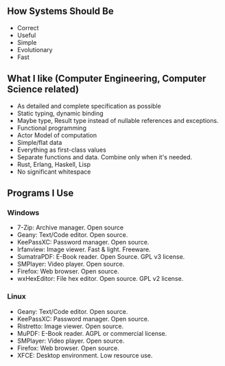 ## How Systems Should Be

* Correct
* Useful
* Simple
* Evolutionary
* Fast


## What I like (Computer Engineering, Computer Science related)

* As detailed and complete specification as possible
* Static typing, dynamic binding
* Maybe type, Result type instead of nullable references and exceptions.
* Functional programming
* Actor Model of computation
* Simple/flat data
* Everything as first-class values
* Separate functions and data. Combine only when it's needed.
* Rust, Erlang, Haskell, Lisp
* No significant whitespace


## Programs I Use

### Windows

* 7-Zip: Archive manager. Open source
* Geany: Text/Code editor. Open source.
* KeePassXC: Password manager. Open source.
* Irfanview: Image viewer. Fast & light. Freeware.
* SumatraPDF: E-Book reader. Open Source. GPL v3 license.
* SMPlayer: Video player. Open source.
* Firefox: Web browser. Open source.
* wxHexEditor: File hex editor. Open source. GPL v2 license.


### Linux

* Geany: Text/Code editor. Open source.
* KeePassXC: Password manager. Open source.
* Ristretto: Image viewer. Open source.
* MuPDF: E-Book reader. AGPL or commercial license.
* SMPlayer: Video player. Open source.
* Firefox: Web browser. Open source.
* XFCE: Desktop environment. Low resource use.




<!--
**armagansalman/armagansalman** is a ✨ _special_ ✨ repository because its `README.md` (this file) appears on your GitHub profile.

Here are some ideas to get you started:

- 🔭 I’m currently working on ...
- 🌱 I’m currently learning ...
- 👯 I’m looking to collaborate on ...
- 🤔 I’m looking for help with ...
- 💬 Ask me about ...
- 📫 How to reach me: ...
- 😄 Pronouns: ...
- ⚡ Fun fact: ...
-->
